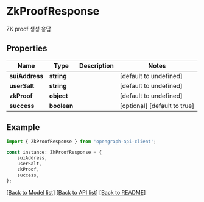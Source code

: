 # ZkProofResponse

ZK proof 생성 응답

## Properties

Name | Type | Description | Notes
------------ | ------------- | ------------- | -------------
**suiAddress** | **string** |  | [default to undefined]
**userSalt** | **string** |  | [default to undefined]
**zkProof** | **object** |  | [default to undefined]
**success** | **boolean** |  | [optional] [default to true]

## Example

```typescript
import { ZkProofResponse } from 'opengraph-api-client';

const instance: ZkProofResponse = {
    suiAddress,
    userSalt,
    zkProof,
    success,
};
```

[[Back to Model list]](../README.md#documentation-for-models) [[Back to API list]](../README.md#documentation-for-api-endpoints) [[Back to README]](../README.md)

